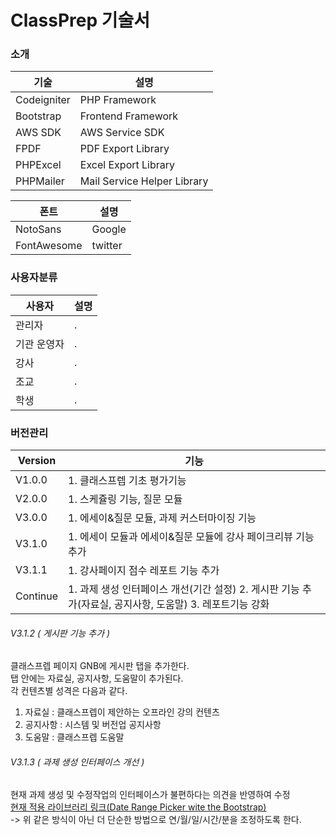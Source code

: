 
# ClassPrep 기술서

### 소개

| 기술 | 설명 |
| -- | -- |
| Codeigniter | PHP Framework |
| Bootstrap | Frontend Framework |
| AWS SDK | AWS Service SDK |
| FPDF | PDF Export Library |
| PHPExcel | Excel Export Library |
| PHPMailer | Mail Service Helper Library  |

| 폰트 | 설명 |
| -- | -- |
| NotoSans | Google |
| FontAwesome | twitter |


### 사용자분류
| 사용자 | 설명 |
| -- | -- |
| 관리자 | . |
| 기관 운영자 | . |
| 강사   | . |
| 조교 | . |
| 학생 | . |  

### 버전관리

| Version | 기능 |
| -- | -- |
| V1.0.0 | 1. 클래스프렙 기초 평가기능 |
| V2.0.0 | 1. 스케쥴링 기능, 질문 모듈 |
| V3.0.0 | 1. 에세이&질문 모듈, 과제 커스터마이징 기능 |
| V3.1.0 | 1. 에세이 모듈과 에세이&질문 모듈에 강사 페이크리뷰 기능 추가 |
| V3.1.1 | 1. 강사페이지 점수 레포트 기능 추가 |
| Continue | 1. 과제 생성 인터페이스 개선(기간 설정)   2. 게시판 기능 추가(자료실, 공지사항, 도움말) 3. 레포트기능 강화  |

###### V3.1.2 ( 게시판 기능 추가 )
클래스프렙 페이지 GNB에 게시판 탭을 추가한다.   
탭 안에는 자료실, 공지사항, 도움말이 추가된다.   
각 컨텐츠별 성격은 다음과 같다.   
1. 자료실 : 클래스프렙이 제안하는 오프라인 강의 컨텐츠
2. 공지사항 : 시스템 및 버전업 공지사항
3. 도움말 : 클래스프렙 도움말

###### V3.1.3 ( 과제 생성 인터페이스 개선 )
현재 과제 생성 및 수정작업의 인터페이스가 불편하다는 의견을 반영하여 수정   
[현재 적용 라이브러리 링크(Date Range Picker wite the Bootstrap)](http://www.daterangepicker.com/)  
-> 위 같은 방식이 아닌 더 단순한 방법으로 연/월/일/시간/분을 조정하도록 한다. 